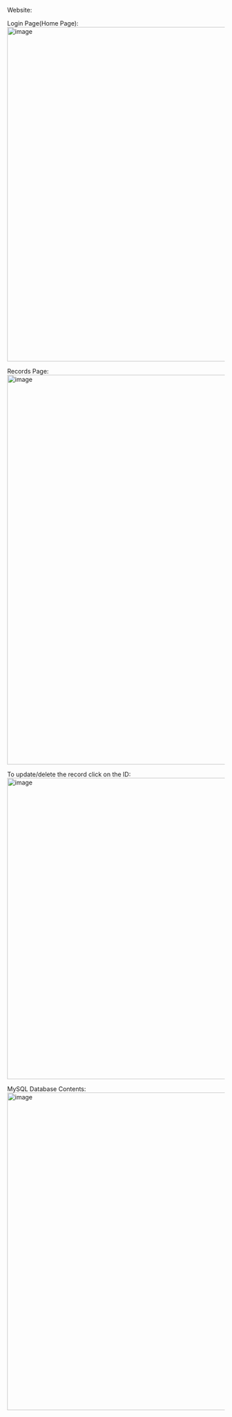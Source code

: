 Website:

Login Page(Home Page):
<img width="775" alt="image" src="https://github.com/user-attachments/assets/66639923-4f81-42df-b4f1-180b9c784e62" />



Records Page:
<img width="903" alt="image" src="https://github.com/user-attachments/assets/211c2fb8-34cf-4c9e-ac44-e12a925a1042" />



To update/delete the record click on the ID:
<img width="698" alt="image" src="https://github.com/user-attachments/assets/b3c31a25-3366-425e-b026-fcd6a4eca896" />



MySQL Database Contents:
<img width="736" alt="image" src="https://github.com/user-attachments/assets/4c254c62-4c63-4670-b05f-eb347ae7c03b" />
